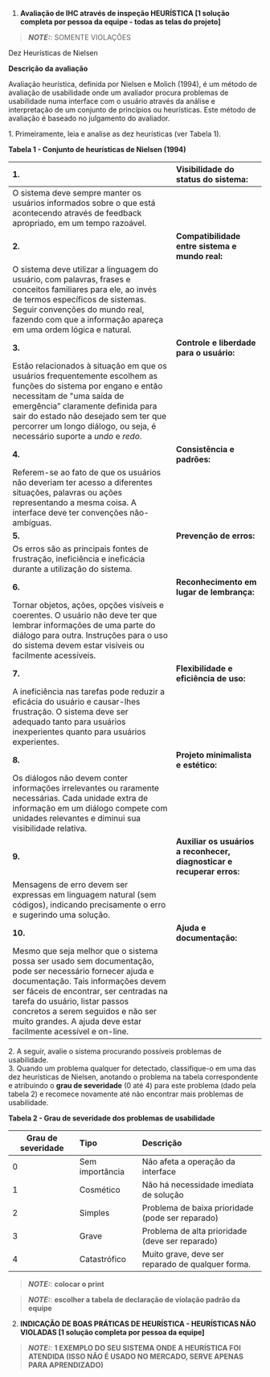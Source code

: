 1) **Avaliação de IHC através de inspeção HEURÍSTICA \[1 solução completa por pessoa da equipe \- todas as telas do projeto\]**

> **_NOTE:_**: SOMENTE VIOLAÇÕES

Dez Heurísticas de Nielsen

**Descrição da avaliação**

Avaliação heurística, definida por Nielsen e Molich (1994), é um método de avaliação de usabilidade onde um avaliador procura problemas de usabilidade numa interface com o usuário através da análise e interpretação de um conjunto de princípios ou heurísticas. Este método de avaliação é baseado no julgamento do avaliador.

1\. Primeiramente, leia e analise as dez heurísticas (ver Tabela 1).

**Tabela 1 \- Conjunto de heurísticas de Nielsen (1994)**

| 1\. | Visibilidade do status do sistema: |
| :---- | :---- |
| O sistema deve sempre manter os usuários informados sobre o que está acontecendo através de feedback apropriado, em um tempo razoável. |  |
| **2\.** | **Compatibilidade entre sistema e mundo real:** |
| O sistema deve utilizar a linguagem do usuário, com palavras, frases e conceitos familiares para ele, ao invés de termos específicos de sistemas. Seguir convenções do mundo real, fazendo com que a informação apareça em uma ordem lógica e natural. |  |
| **3\.** | **Controle e liberdade para o usuário:** |
| Estão relacionados à situação em que os usuários frequentemente escolhem as funções do sistema por engano e então necessitam de "uma saída de emergência” claramente definida para sair do estado não desejado sem ter que percorrer um longo diálogo, ou seja, é necessário suporte a *undo* e *redo*. |  |
| **4\.** | **Consistência e padrões:** |
| Referem-se ao fato de que os usuários não deveriam ter acesso a diferentes situações, palavras ou ações representando a mesma coisa. A interface deve ter convenções não-ambíguas. |  |
| **5\.** | **Prevenção de erros:** |
| Os erros são as principais fontes de frustração, ineficiência e ineficácia durante a utilização do sistema. |  |
| **6\.** |  **Reconhecimento em lugar de lembrança:** |
| Tornar objetos, ações, opções visíveis e coerentes. O usuário não deve ter que lembrar informações de uma parte do diálogo para outra. Instruções para o uso do sistema devem estar visíveis ou facilmente acessíveis. |  |
| **7\.** | **Flexibilidade e eficiência de uso:** |
| A ineficiência nas tarefas pode reduzir a eficácia do usuário e causar-lhes frustração. O sistema deve ser adequado tanto para usuários inexperientes quanto para usuários experientes. |  |
| **8\.** | **Projeto minimalista e estético:** |
| Os diálogos não devem conter informações irrelevantes ou raramente necessárias. Cada unidade extra de informação em um diálogo compete com unidades relevantes e diminui sua visibilidade relativa. |  |
| **9\.** | **Auxiliar os usuários a reconhecer, diagnosticar e recuperar erros:** |
| Mensagens de erro devem ser expressas em linguagem natural (sem códigos), indicando precisamente o erro e sugerindo uma solução. |  |
| **10\.** | **Ajuda e documentação:** |
| Mesmo que seja melhor que o sistema possa ser usado sem documentação, pode ser necessário fornecer ajuda e documentação. Tais informações devem ser fáceis de encontrar, ser centradas na tarefa do usuário, listar passos concretos a serem seguidos e não ser muito grandes. A ajuda deve estar facilmente acessível e on-line. |  |

2\. A seguir, avalie o sistema procurando possíveis problemas de usabilidade.   
3\. Quando um problema qualquer for detectado, classifique-o em uma das dez heurísticas de Nielsen, anotando o problema na tabela correspondente e atribuindo o **grau de severidade** (0 até 4\) para este problema (dado pela tabela 2\) e recomece novamente até não encontrar mais problemas de usabilidade.

**Tabela 2 \- Grau de severidade dos problemas de usabilidade**

| Grau de severidade | Tipo | Descrição |
| ----- | :---- | :---- |
| 0 | Sem importância | Não afeta a operação da interface |
| 1 | Cosmético | Não há necessidade imediata de solução |
| 2 | Simples | Problema de baixa prioridade (pode ser reparado) |
| 3 | Grave | Problema de alta prioridade (deve ser reparado) |
| 4 | Catastrófico | Muito grave, deve ser reparado de qualquer forma. |

> **_NOTE:_**: **colocar o print**

> **_NOTE:_**: **escolher a tabela de declaração de violação padrão da equipe**

2) **INDICAÇÃO DE BOAS PRÁTICAS DE HEURÍSTICA \- HEURÍSTICAS NÃO VIOLADAS \[1 solução completa por pessoa da equipe\]**

> **_NOTE:_**: **1 EXEMPLO DO SEU SISTEMA ONDE A HEURÍSTICA FOI ATENDIDA (ISSO NÃO É USADO NO MERCADO, SERVE APENAS PARA APRENDIZADO)**
